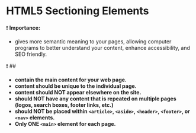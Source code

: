 # **HTML5 Sectioning Elements**

:exclamation: **Importance:**

- gives more semantic meaning to your pages, allowing computer programs to better understand your content, enhance accessibility, and SEO friendly.

:exclamation: ## **<main>**
  
  - **contain the main content for your web page.**
  - **content should be unique to the individual page.**
  - **content should NOT appear elsewhere on the site.**
  - **should NOT have any content that is repeated on multiple pages (logos, search boxes, footer links, etc.)**
  - **should NOT be placed within `<article>`, `<aside>`, `<header>`, `<footer>`, or `<nav>` elements.**
  - **Only ONE `<main>` element for each page.**
